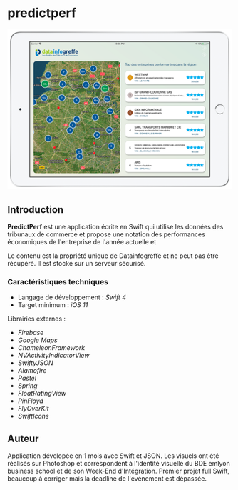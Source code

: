 # predictperf

<p align="center">
<img src="https://github.com/artpel/predictperf/blob/master/screen.png" alt="Visuel application"/>
</p>

## Introduction

**PredictPerf** est une application écrite en Swift qui utilise les données des tribunaux de commerce et propose une notation des performances économiques de l'entreprise de l'année actuelle et

Le contenu est la propriété unique de Datainfogreffe et ne peut pas être récupéré. Il est stocké sur un serveur sécurisé.

### Caractéristiques techniques

* Langage de développement : _Swift 4_
* Target minimum : _iOS 11_

Librairies externes :
- _Firebase_
- _Google Maps_
- _ChameleonFramework_
- _NVActivityIndicatorView_
- _SwiftyJSON_
- _Alamofire_
- _Pastel_
- _Spring_
- _FloatRatingView_
- _PinFloyd_
- _FlyOverKit_
- _SwiftIcons_

## Auteur
Application dévelopée en 1 mois avec Swift et JSON. Les visuels ont été réalisés sur Photoshop et correspondent à l'identité visuelle du BDE emlyon business school et de son Week-End d'Intégration. Premier projet full Swift, beaucoup à corriger mais la deadline de l'événement est dépassée.
